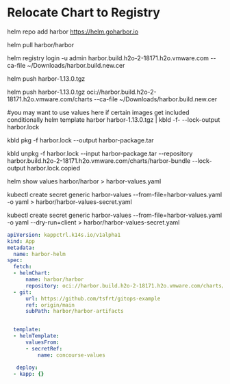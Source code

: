 # Relocate Chart to Registry

helm repo add harbor https://helm.goharbor.io

helm pull harbor/harbor 

helm registry login -u admin harbor.build.h2o-2-18171.h2o.vmware.com --ca-file ~/Downloads/harbor.build.new.cer

helm push harbor-1.13.0.tgz

helm push harbor-1.13.0.tgz oci://harbor.build.h2o-2-18171.h2o.vmware.com/charts --ca-file ~/Downloads/harbor.build.new.cer 

#you may want to use values here if certain images get included conditionally
helm template harbor harbor-1.13.0.tgz | kbld -f- --lock-output harbor.lock

kbld pkg -f harbor.lock --output harbor-package.tar

kbld unpkg -f harbor.lock --input harbor-package.tar --repository harbor.build.h2o-2-18171.h2o.vmware.com/charts/harbor-bundle --lock-output harbor.lock.copied

helm show values harbor/harbor > harbor-values.yaml

kubectl create secret generic harbor-values --from-file=harbor-values.yaml -o yaml  > harbor/harbor-values-secret.yaml

kubectl create secret generic harbor-values --from-file=harbor-values.yaml -o yaml --dry-run=client > harbor/harbor-values-secret.yaml


```yaml
apiVersion: kappctrl.k14s.io/v1alpha1
kind: App
metadata:
  name: harbor-helm
spec:
  fetch:
  - helmChart:
      name: harbor/harbor
      repository: oci://harbor.build.h2o-2-18171.h2o.vmware.com/charts/harbor:1.13.0
  - git:
      url: https://github.com/tsfrt/gitops-example
      ref: origin/main
      subPath: harbor/harbor-artifacts


  template:
  - helmTemplate:
      valuesFrom:
      - secretRef:
          name: concourse-values

   deploy:
  - kapp: {}

```